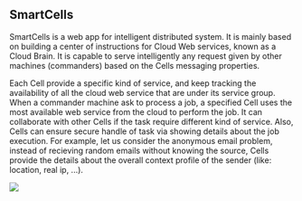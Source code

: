 ## SmartCells

SmartCells is a web app for intelligent distributed system. It is mainly based on building a center of instructions for Cloud Web services, 
known as a Cloud Brain. It is	capable to serve intelligently any request given by other machines (commanders) based on the Cells messaging properties.

Each Cell provide a specific kind of service, and keep tracking the availability of all the cloud web service that are under its service group. When a commander machine ask to process a job, a specified Cell uses the most available web service from the cloud to perform the job. It can collaborate with other Cells if the task require different kind of service. Also, Cells can ensure secure handle of task via showing details about the job execution. For example, let us consider the anonymous email problem, instead of recieving random emails without knowing the source, Cells provide the details about the overall context profile of the sender (like: location, real ip, ...).

![](images/smartcells.png)
